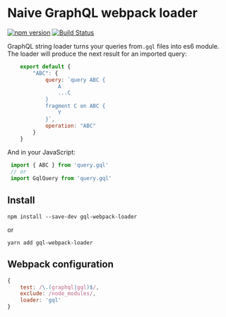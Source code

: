 # Naive GraphQL webpack loader
[![npm version](https://badge.fury.io/js/gql-webpack-loader.svg)](https://badge.fury.io/js/gql-webpack-loader)
[![Build Status](https://travis-ci.com/roman0x58/gql-webpack-loader.svg?branch=master)](https://travis-ci.com/github/roman0x58/gql-webpack-loader)

GraphQL string loader turns your queries from`.gql` files into es6 module. The loader will produce the next result for an imported query:
```js
    export default { 
        "ABC": {
            query: `query ABC {
                A
                ...C
            }
            fragment C on ABC {
                Y
            }`,
            operation: "ABC" 
        } 
    }
```

And in your JavaScript:

```js
 import { ABC } from 'query.gql'
 // or
 import GqlQuery from 'query.gql'
```

## Install

```
npm install --save-dev gql-webpack-loader
```

or

```
yarn add gql-webpack-loader
```

## Webpack configuration

```js
{
    test: /\.(graphql|gql)$/,
    exclude: /node_modules/,
    loader: 'gql'
}
```